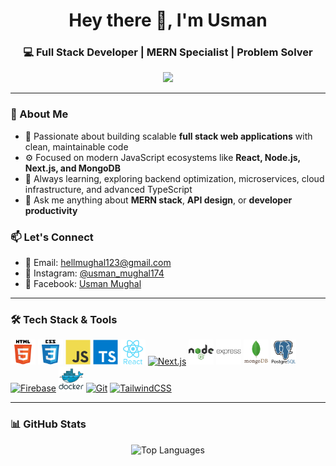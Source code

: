 <h1 align="center">Hey there 👋, I'm Usman</h1>
<h3 align="center">💻 Full Stack Developer | MERN Specialist | Problem Solver</h3>

<p align="center">
  <img src="https://d6f6d0kpz0gyr.cloudfront.net/uploads/images-archive/Blog/Gifs/coding.gif" width="300" />
</p>

---

### 🚀 About Me

- 🌱 Passionate about building scalable **full stack web applications** with clean, maintainable code  
- ⚙️ Focused on modern JavaScript ecosystems like **React, Node.js, Next.js, and MongoDB**
- 🧠 Always learning, exploring backend optimization, microservices, cloud infrastructure, and advanced TypeScript
- 💬 Ask me anything about **MERN stack**, **API design**, or **developer productivity**

### 📫 Let's Connect

- 📧 Email: [hellmughal123@gmail.com](mailto:hellmughal123@gmail.com)
- 📸 Instagram: [@usman_mughal174](https://instagram.com/usman_mughal174)
- 📘 Facebook: [Usman Mughal](https://www.facebook.com/7kumaaa/)

---

### 🛠️ Tech Stack & Tools

<p align="left">
  <a href="#"><img src="https://raw.githubusercontent.com/devicons/devicon/master/icons/html5/html5-original-wordmark.svg" alt="HTML5" width="40" height="40"/></a>
  <a href="#"><img src="https://raw.githubusercontent.com/devicons/devicon/master/icons/css3/css3-original-wordmark.svg" alt="CSS3" width="40" height="40"/></a>
  <a href="#"><img src="https://raw.githubusercontent.com/devicons/devicon/master/icons/javascript/javascript-original.svg" alt="JavaScript" width="40" height="40"/></a>
  <a href="#"><img src="https://raw.githubusercontent.com/devicons/devicon/master/icons/typescript/typescript-original.svg" alt="TypeScript" width="40" height="40"/></a>
  <a href="#"><img src="https://raw.githubusercontent.com/devicons/devicon/master/icons/react/react-original-wordmark.svg" alt="React" width="40" height="40"/></a>
  <a href="#"><img src="https://cdn.worldvectorlogo.com/logos/nextjs-2.svg" alt="Next.js" width="40" height="40"/></a>
  <a href="#"><img src="https://raw.githubusercontent.com/devicons/devicon/master/icons/nodejs/nodejs-original-wordmark.svg" alt="Node.js" width="40" height="40"/></a>
  <a href="#"><img src="https://raw.githubusercontent.com/devicons/devicon/master/icons/express/express-original-wordmark.svg" alt="Express.js" width="40" height="40"/></a>
  <a href="#"><img src="https://raw.githubusercontent.com/devicons/devicon/master/icons/mongodb/mongodb-original-wordmark.svg" alt="MongoDB" width="40" height="40"/></a>
  <a href="#"><img src="https://raw.githubusercontent.com/devicons/devicon/master/icons/postgresql/postgresql-original-wordmark.svg" alt="PostgreSQL" width="40" height="40"/></a>
  <a href="#"><img src="https://www.vectorlogo.zone/logos/firebase/firebase-icon.svg" alt="Firebase" width="40" height="40"/></a>
  <a href="#"><img src="https://raw.githubusercontent.com/devicons/devicon/master/icons/docker/docker-original-wordmark.svg" alt="Docker" width="40" height="40"/></a>
  <a href="#"><img src="https://www.vectorlogo.zone/logos/git-scm/git-scm-icon.svg" alt="Git" width="40" height="40"/></a>
  <a href="#"><img src="https://www.vectorlogo.zone/logos/tailwindcss/tailwindcss-icon.svg" alt="TailwindCSS" width="40" height="40"/></a>
</p>

---

### 📊 GitHub Stats

<p align="center">
  <img src="https://github-readme-stats.vercel.app/api/top-langs?username=usman-174&show_icons=true&locale=en&layout=compact" alt="Top Languages" />
</p>
